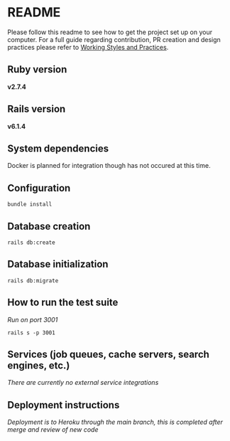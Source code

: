 # README

Please follow this readme to see how to get the project set up on your computer. For a full guide regarding contribution, PR creation and design practices please refer to [Working Styles and Practices](https://github.com/MyWg/mywg-web-api/wiki/MyWG-Working-styles).

## Ruby version

**v2.7.4**

## Rails version

**v6.1.4**

## System dependencies

Docker is planned for integration though has not occured at this time.

## Configuration

```
bundle install
```

## Database creation

```
rails db:create
```

## Database initialization

```
rails db:migrate
```

## How to run the test suite

_Run on port 3001_

```
rails s -p 3001
```

## Services (job queues, cache servers, search engines, etc.)

_There are currently no external service integrations_

## Deployment instructions

_Deployment is to Heroku through the main branch, this is completed after merge and review of new code_
